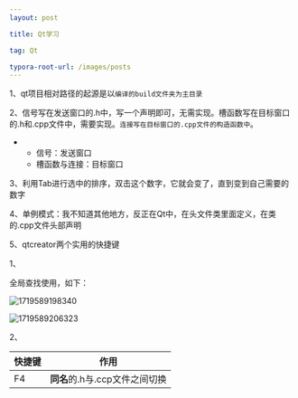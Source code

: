 ```yaml
---
layout: post

title: Qt学习

tag: Qt

typora-root-url: /images/posts
---
```


1、qt项目相对路径的起源是以`编译的build文件夹为主目录`

2、信号写在发送窗口的.h中，写一个声明即可，无需实现。槽函数写在目标窗口的.h和.cpp文件中，需要实现。`连接写在目标窗口的.cpp文件的构造函数中`。

- - 信号：发送窗口
  - 槽函数与连接：目标窗口

3、利用Tab进行选中的排序，双击这个数字，它就会变了，直到变到自己需要的数字

4、单例模式：我不知道其他地方，反正在Qt中，在头文件类里面定义，在类的.cpp文件头部声明

5、qtcreator两个实用的快捷键

1、

全局查找使用，如下： 

![1719589198340](/Qt/Qt_Learning/1719589198340.jpg)

![1719589206323](/Qt/Qt_Learning/1719589206323.jpg)

2、

| 快捷键  | 作用                   |
| ---- | -------------------- |
| F4   | **同名**的.h与.ccp文件之间切换 |

